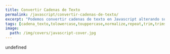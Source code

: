 ```yaml
---
title: Convertir Cadenas de Texto
permalink: /javascript/convertir-cadenas-de-texto/
excerpt: "Podemos convertir cadenas de texto en Javascript alterando su contenido. Así podemos convertirlas a mayúsculas y minúsculas, podemos normalizar sus caracteres, podemos hacer que se repita su contenido o podemos eliminar espacios en blanco."
tags: [cadena_texto,tolowercase,touppercase,normalize,repeat,trim,trimstart,trimend,string]
image:
  path: /img/covers/javascript-cover.jpg
---
```

undefined